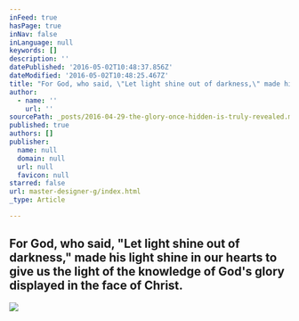 ```yaml
---
inFeed: true
hasPage: true
inNav: false
inLanguage: null
keywords: []
description: ''
datePublished: '2016-05-02T10:48:37.856Z'
dateModified: '2016-05-02T10:48:25.467Z'
title: "For God, who said, \"Let light shine out of darkness,\" made his light shine in our hearts to give us the light of the knowledge of God's glory displayed in the face of Christ."
author:
  - name: ''
    url: ''
sourcePath: _posts/2016-04-29-the-glory-once-hidden-is-truly-revealed.md
published: true
authors: []
publisher:
  name: null
  domain: null
  url: null
  favicon: null
starred: false
url: master-designer-g/index.html
_type: Article

---
```

## For God, who said, "Let light shine out of darkness," made his light shine in our hearts to give us the light of the knowledge of God's glory displayed in the face of Christ.
![](https://the-grid-user-content.s3-us-west-2.amazonaws.com/eacb58aa-6b47-4d14-b245-01c5184b2ff8.jpg)